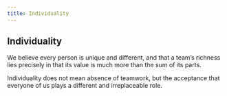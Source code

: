 ```yaml
---
title: Individuality
---
```

## Individuality

We believe every person is unique and different, and that a team’s richness lies precisely in that its value is much more than the sum of its parts.

Individuality does not mean absence of teamwork, but the acceptance that everyone of us plays a different and irreplaceable role.
